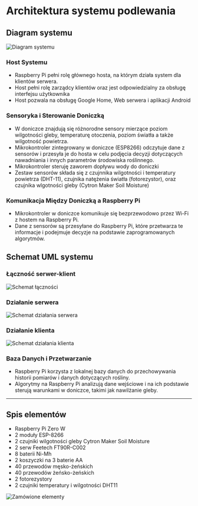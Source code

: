 # Architektura systemu podlewania

## Diagram systemu

![Diagram systemu](assets/achitektura.png)

### Host Systemu

- Raspberry Pi pełni rolę głównego hosta, na którym działa system dla klientów serwera.
- Host pełni rolę zarządcy klientów oraz jest odpowiedzialny za obsługę interfejsu użytkownika
- Host pozwala na obsługę Google Home, Web serwera i aplikacji Android

### Sensoryka i Sterowanie Doniczką

- W doniczce znajdują się różnorodne sensory mierzące poziom wilgotności gleby, temperaturę otoczenia, poziom światła a także wilgotność powietrza.
- Mikrokontroler zintegrowany w doniczce (ESP8266) odczytuje dane z sensorów i przesyła je do hosta w celu podjęcia decyzji dotyczących nawadniania i innych parametrów środowiska roślinnego.
- Mikrokontroler steruję zaworem dopływu wody do doniczki
- Zestaw sensorów składa się z czujnnika wilgotności i temperatury powietrza (DHT-11), czujnika natężenia światła (fotorezystor), oraz czujnika wlgotności gleby (Cytron Maker Soil Moisture)

### Komunikacja Między Doniczką a Raspberry Pi

- Mikrokontroler w doniczce komunikuje się bezprzewodowo przez Wi-Fi z hostem na Raspberry Pi.
- Dane z sensorów są przesyłane do Raspberry Pi, które przetwarza te informacje i podejmuje decyzje na podstawie zaprogramowanych algorytmów.

## Schemat UML systemu

### Łączność serwer-klient

![Schemat łączności](assets/uml/communication.svg)

### Działanie serwera

![Schemat działania serwera](assets/uml/server.svg)

### Działanie klienta

![Schemat działania klienta](assets/uml/client.svg)

### Baza Danych i Przetwarzanie

- Raspberry Pi korzysta z lokalnej bazy danych do przechowywania historii pomiarów i danych dotyczących rośliny.
- Algorytmy na Raspberry Pi analizują dane wejściowe i na ich podstawie sterują warunkami w doniczce, takimi jak nawilżanie gleby.
  
---

## Spis elementów

- Raspberry Pi Zero W
- 2 moduły ESP-8266
- 2 czujniki wilgotności gleby Cytron Maker Soil Moisture
- 2 serw Feetech FT90R-C002
- 8 baterii Ni-Mh
- 2 koszyczki na 3 baterie AA
- 40 przewodów męsko-żeńskich
- 40 przewodów żeńsko-żeńskich
- 2 fotorezystory
- 2 czujniki temperatury i wilgotności DHT11

![Zamówione elementy](assets/elektronika.jpg)
